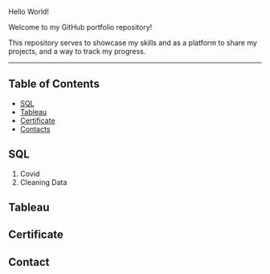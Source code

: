 Hello World!

Welcome to my GitHub portfolio repository!

This repository serves to showcase my skills and as a platform to share my projects, and a way to track my progress.
***

## Table of Contents
- [SQL](#SQL)
- [Tableau](#Tableau)
- [Certificate](#Certificate)
- [Contacts](#Contact)

## SQL
1. Covid
2. Cleaning Data

## Tableau

## Certificate

## Contact